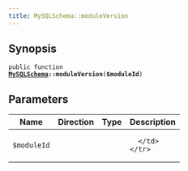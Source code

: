 ```yaml
---
title: MySQLSchema::moduleVersion
---
```


## Synopsis

<code>public function <b><a href="MySQLSchema">MySQLSchema</a>::moduleVersion</b>(<b>$moduleId</b>)</code>

## Parameters

<table>
  <thead>
    <tr>
      <th>Name</th>
      <th>Direction</th>
      <th>Type</th>
      <th>Description</th>
    </tr>
  </thead>
  <tbody>
    <tr>
      <td><code>$moduleId</code>
      <td><i></i></td>
      <td></td>
      <td>

      </td>
    </tr>
  </tbody>
</table>


